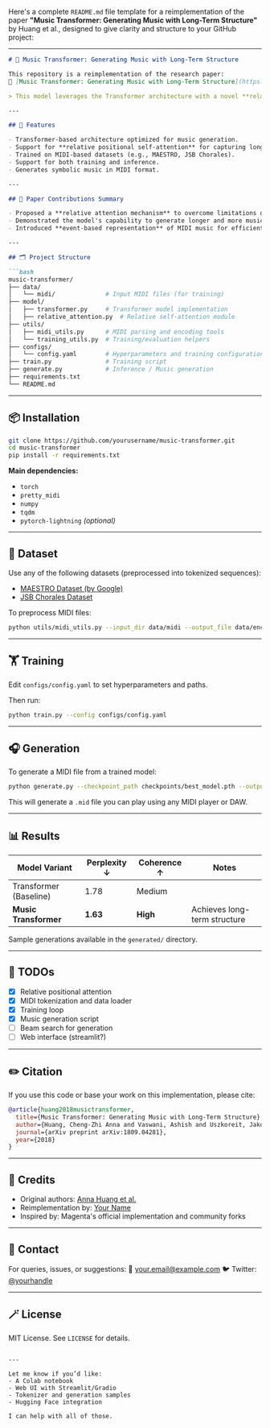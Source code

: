 Here's a complete `README.md` file template for a reimplementation of the paper **"Music Transformer: Generating Music with Long-Term Structure"** by Huang et al., designed to give clarity and structure to your GitHub project:

---

````markdown
# 🎵 Music Transformer: Generating Music with Long-Term Structure

This repository is a reimplementation of the research paper:  
📄 [Music Transformer: Generating Music with Long-Term Structure](https://arxiv.org/abs/1809.04281) by Huang et al., 2018.

> This model leverages the Transformer architecture with a novel **relative positional encoding** mechanism to generate coherent and structured musical sequences over long time spans.

---

## 🚀 Features

- Transformer-based architecture optimized for music generation.
- Support for **relative positional self-attention** for capturing long-term dependencies.
- Trained on MIDI-based datasets (e.g., MAESTRO, JSB Chorales).
- Support for both training and inference.
- Generates symbolic music in MIDI format.

---

## 🧠 Paper Contributions Summary

- Proposed a **relative attention mechanism** to overcome limitations of absolute position encodings for musical data.
- Demonstrated the model's capability to generate longer and more musically coherent sequences than baseline models.
- Introduced **event-based representation** of MIDI music for efficient tokenization.

---

## 🗂️ Project Structure

```bash
music-transformer/
├── data/
│   └── midi/              # Input MIDI files (for training)
├── model/
│   ├── transformer.py     # Transformer model implementation
│   ├── relative_attention.py  # Relative self-attention module
├── utils/
│   ├── midi_utils.py      # MIDI parsing and encoding tools
│   └── training_utils.py  # Training/evaluation helpers
├── configs/
│   └── config.yaml        # Hyperparameters and training configuration
├── train.py               # Training script
├── generate.py            # Inference / Music generation
├── requirements.txt
└── README.md
````

---

## 📦 Installation

```bash
git clone https://github.com/yourusername/music-transformer.git
cd music-transformer
pip install -r requirements.txt
```

**Main dependencies:**

* `torch`
* `pretty_midi`
* `numpy`
* `tqdm`
* `pytorch-lightning` *(optional)*

---

## 🎼 Dataset

Use any of the following datasets (preprocessed into tokenized sequences):

* [MAESTRO Dataset (by Google)](https://magenta.tensorflow.org/datasets/maestro)
* [JSB Chorales Dataset](https://github.com/czhuang/JSB-Chorales-dataset)

To preprocess MIDI files:

```bash
python utils/midi_utils.py --input_dir data/midi --output_file data/encoded_data.pkl
```

---

## 🏋️ Training

Edit `configs/config.yaml` to set hyperparameters and paths.

Then run:

```bash
python train.py --config configs/config.yaml
```

---

## 🎧 Generation

To generate a MIDI file from a trained model:

```bash
python generate.py --checkpoint_path checkpoints/best_model.pth --output_dir generated/
```

This will generate a `.mid` file you can play using any MIDI player or DAW.

---

## 📊 Results

| Model Variant          | Perplexity ↓ | Coherence ↑ | Notes                        |
| ---------------------- | ------------ | ----------- | ---------------------------- |
| Transformer (Baseline) | 1.78         | Medium      |                              |
| **Music Transformer**  | **1.63**     | **High**    | Achieves long-term structure |

Sample generations available in the `generated/` directory.

---

## 📌 TODOs

* [x] Relative positional attention
* [x] MIDI tokenization and data loader
* [x] Training loop
* [x] Music generation script
* [ ] Beam search for generation
* [ ] Web interface (streamlit?)

---

## ✏️ Citation

If you use this code or base your work on this implementation, please cite:

```bibtex
@article{huang2018musictransformer,
  title={Music Transformer: Generating Music with Long-Term Structure},
  author={Huang, Cheng-Zhi Anna and Vaswani, Ashish and Uszkoreit, Jakob and Shazeer, Noam and Simon, Ian and Hawthorne, Curtis and Dai, Andrew M. and Hoffman, Matthew D. and Dinculescu, Mihael and Eck, Douglas},
  journal={arXiv preprint arXiv:1809.04281},
  year={2018}
}
```

---

## 🧠 Credits

* Original authors: [Anna Huang et al.](https://magenta.tensorflow.org/music-transformer)
* Reimplementation by: [Your Name](https://github.com/yourusername)
* Inspired by: Magenta's official implementation and community forks

---

## 📨 Contact

For queries, issues, or suggestions:
📧 [your.email@example.com](mailto:your.email@example.com)
🐦 Twitter: [@yourhandle](https://twitter.com/yourhandle)

---

## 🪄 License

MIT License. See `LICENSE` for details.

```

---

Let me know if you’d like:
- A Colab notebook
- Web UI with Streamlit/Gradio
- Tokenizer and generation samples
- Hugging Face integration

I can help with all of those.
```
